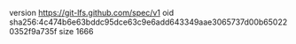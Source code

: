 version https://git-lfs.github.com/spec/v1
oid sha256:4c474b6e63bddc95dce63c9e6add643349aae3065737d00b650220352f9a735f
size 1666
